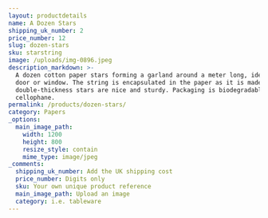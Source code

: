 ```yaml
---
layout: productdetails
name: A Dozen Stars
shipping_uk_number: 2
price_number: 12
slug: dozen-stars
sku: starstring
image: /uploads/img-0896.jpeg
description_markdown: >-
  A dozen cotton paper stars forming a garland around a meter long, ideal for a
  door or window. The string is encapsulated in the paper as it is made, so the
  double-thickness stars are nice and sturdy. Packaging is biodegradable
  cellophane.
permalink: /products/dozen-stars/
category: Papers
_options:
  main_image_path:
    width: 1200
    height: 800
    resize_style: contain
    mime_type: image/jpeg
_comments:
  shipping_uk_number: Add the UK shipping cost
  price_number: Digits only
  sku: Your own unique product reference
  main_image_path: Upload an image
  category: i.e. tableware
---
```


